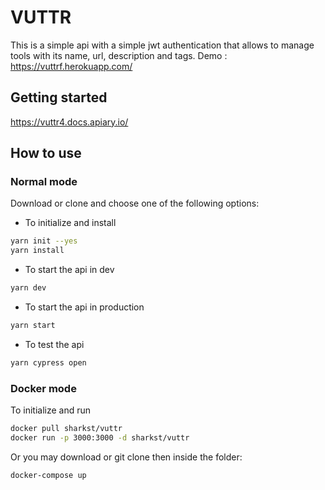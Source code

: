 # VUTTR

This is a simple api with a simple jwt authentication that allows to manage tools with its name, url, description and tags.
Demo : https://vuttrf.herokuapp.com/

## Getting started

https://vuttr4.docs.apiary.io/

## How to use

### Normal mode

Download or clone and choose one of the following options:

- To initialize and install

```bash
yarn init --yes
yarn install
```

- To start the api in dev

```bash
yarn dev
```

- To start the api in production

```bash
yarn start
```

- To test the api

```bash
yarn cypress open
```
### Docker mode

To initialize and run

```bash
docker pull sharkst/vuttr
docker run -p 3000:3000 -d sharkst/vuttr
```

Or you may download or git clone then inside the folder:

```bash
docker-compose up
```
